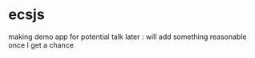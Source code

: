 # ecsjs
making demo app for potential talk later : will add something reasonable once I get a chance
